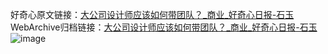 好奇心原文链接：[大公司设计师应该如何带团队？_商业_好奇心日报-石玉 ](https://www.qdaily.com/articles/9720.html)
WebArchive归档链接：[大公司设计师应该如何带团队？_商业_好奇心日报-石玉 ](http://web.archive.org/web/20190623154821/https://www.qdaily.com/articles/9720.html)
![image](http://ww3.sinaimg.cn/large/007d5XDply1g3vge8o26bj30u031m7wh)